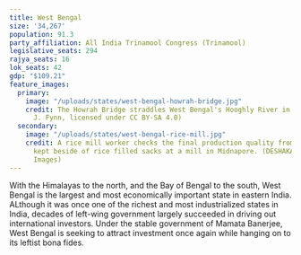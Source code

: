 ```yaml
---
title: West Bengal
size: '34,267'
population: 91.3
party_affiliation: All India Trinamool Congress (Trinamool)
legislative_seats: 294
rajya_seats: 16
lok_seats: 42
gdp: "$109.21"
feature_images:
  primary:
    image: "/uploads/states/west-bengal-howrah-bridge.jpg"
    credit: The Howrah Bridge straddles West Bengal's Hooghly River in Kolkata. (Christopher
      J. Fynn, licensed under CC BY-SA 4.0)
  secondary:
    image: "/uploads/states/west-bengal-rice-mill.jpg"
    credit: A rice mill worker checks the final production quality from a specimen
      kept beside of rice filled sacks at a mill in Midnapore. (DESHAKALYAN CHOWDHURY/AFP/Getty
      Images)
---
```


With the Himalayas to the north, and the Bay of Bengal to the south, West Bengal is the largest and most economically important state in eastern India. ALthough it was once one of the richest and most industrialized states in India, decades of left-wing government largely succeeded in driving out international investors. Under the stable government of Mamata Banerjee, West Bengal is seeking to attract investment once again while hanging on to its leftist bona fides. 
